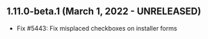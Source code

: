 1.11.0-beta.1 (March 1, 2022 - UNRELEASED)
------------------------------------------
- Fix #5443: Fix misplaced checkboxes on installer forms
